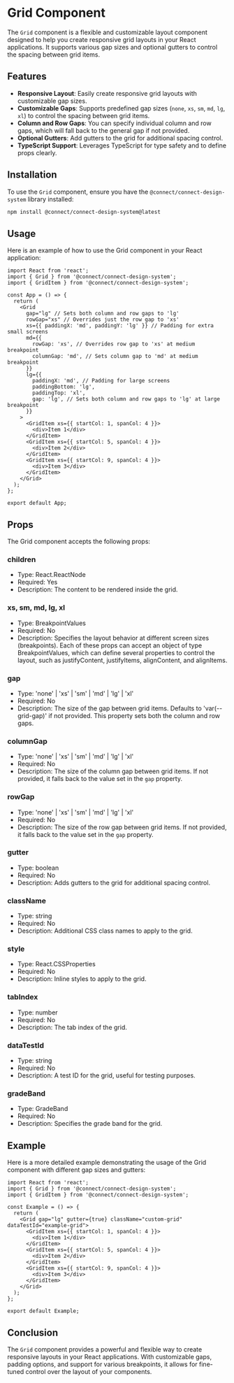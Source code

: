 # Grid Component

The `Grid` component is a flexible and customizable layout component designed to help you create responsive grid layouts in your React applications. It supports various gap sizes and optional gutters to control the spacing between grid items.

## Features

- **Responsive Layout**: Easily create responsive grid layouts with customizable gap sizes.
- **Customizable Gaps**: Supports predefined gap sizes (`none`, `xs`, `sm`, `md`, `lg`, `xl`) to control the spacing between grid items.
- **Column and Row Gaps**: You can specify individual column and row gaps, which will fall back to the general gap if not provided.
- **Optional Gutters**: Add gutters to the grid for additional spacing control.
- **TypeScript Support**: Leverages TypeScript for type safety and to define props clearly.

## Installation

To use the `Grid` component, ensure you have the `@connect/connect-design-system` library installed:

```bash
npm install @connect/connect-design-system@latest
```

## Usage

Here is an example of how to use the Grid component in your React application:

```tsx
import React from 'react';
import { Grid } from '@connect/connect-design-system';
import { GridItem } from '@connect/connect-design-system';

const App = () => {
  return (
    <Grid
      gap="lg" // Sets both column and row gaps to 'lg'
      rowGap="xs" // Overrides just the row gap to 'xs'
      xs={{ paddingX: 'md', paddingY: 'lg' }} // Padding for extra small screens
      md={{
        rowGap: 'xs', // Overrides row gap to 'xs' at medium breakpoint
        columnGap: 'md', // Sets column gap to 'md' at medium breakpoint
      }}
      lg={{
        paddingX: 'md', // Padding for large screens
        paddingBottom: 'lg',
        paddingTop: 'xl',
        gap: 'lg', // Sets both column and row gaps to 'lg' at large breakpoint
      }}
    >
      <GridItem xs={{ startCol: 1, spanCol: 4 }}>
        <div>Item 1</div>
      </GridItem>
      <GridItem xs={{ startCol: 5, spanCol: 4 }}>
        <div>Item 2</div>
      </GridItem>
      <GridItem xs={{ startCol: 9, spanCol: 4 }}>
        <div>Item 3</div>
      </GridItem>
    </Grid>
  );
};

export default App;
```

## Props

The Grid component accepts the following props:

### children

- Type: React.ReactNode
- Required: Yes
- Description: The content to be rendered inside the grid.

### xs, sm, md, lg, xl

- Type: BreakpointValues
- Required: No
- Description: Specifies the layout behavior at different screen sizes (breakpoints). Each of these props can accept an object of type BreakpointValues, which can define several properties to control the layout, such as justifyContent, justifyItems, alignContent, and alignItems.

### gap

- Type: 'none' | 'xs' | 'sm' | 'md' | 'lg' | 'xl'
- Required: No
- Description: The size of the gap between grid items. Defaults to 'var(--grid-gap)' if not provided. This property sets both the column and row gaps.

### columnGap

- Type: 'none' | 'xs' | 'sm' | 'md' | 'lg' | 'xl'
- Required: No
- Description: The size of the column gap between grid items. If not provided, it falls back to the value set in the `gap` property.

### rowGap

- Type: 'none' | 'xs' | 'sm' | 'md' | 'lg' | 'xl'
- Required: No
- Description: The size of the row gap between grid items. If not provided, it falls back to the value set in the `gap` property.

### gutter

- Type: boolean
- Required: No
- Description: Adds gutters to the grid for additional spacing control.

### className

- Type: string
- Required: No
- Description: Additional CSS class names to apply to the grid.

### style

- Type: React.CSSProperties
- Required: No
- Description: Inline styles to apply to the grid.

### tabIndex

- Type: number
- Required: No
- Description: The tab index of the grid.

### dataTestId

- Type: string
- Required: No
- Description: A test ID for the grid, useful for testing purposes.

### gradeBand

- Type: GradeBand
- Required: No
- Description: Specifies the grade band for the grid.

## Example

Here is a more detailed example demonstrating the usage of the Grid component with different gap sizes and gutters:

```tsx
import React from 'react';
import { Grid } from '@connect/connect-design-system';
import { GridItem } from '@connect/connect-design-system';

const Example = () => {
  return (
    <Grid gap="lg" gutter={true} className="custom-grid" dataTestId="example-grid">
      <GridItem xs={{ startCol: 1, spanCol: 4 }}>
        <div>Item 1</div>
      </GridItem>
      <GridItem xs={{ startCol: 5, spanCol: 4 }}>
        <div>Item 2</div>
      </GridItem>
      <GridItem xs={{ startCol: 9, spanCol: 4 }}>
        <div>Item 3</div>
      </GridItem>
    </Grid>
  );
};

export default Example;
```

## Conclusion

The `Grid` component provides a powerful and flexible way to create responsive layouts in your React applications. With customizable gaps, padding options, and support for various breakpoints, it allows for fine-tuned control over the layout of your components.
